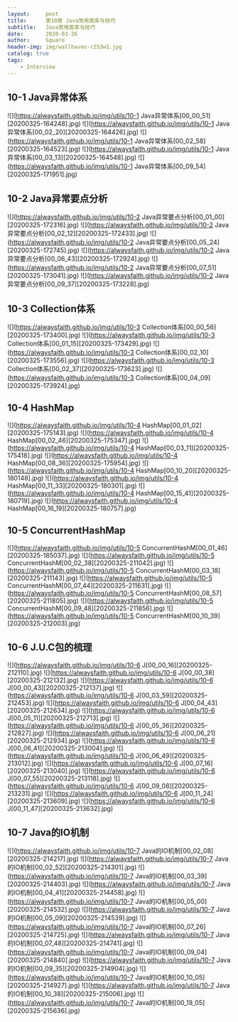 ```yaml
---
layout:     post
title:      第10章 Java常用类库与技巧
subtitle:   Java常用类库与技巧
date:       2020-03-26
author:     Square
header-img: img/wallhaven-r253w1.jpg
catalog: true
tags:
    - Interview
---
```


## 10-1 Java异常体系
![](https://alwaysfaith.github.io/img/utils/10-1 Java异常体系[00_00_51][20200325-164248].jpg)
![](https://alwaysfaith.github.io/img/utils/10-1 Java异常体系[00_02_20][20200325-164426].jpg)
![](https://alwaysfaith.github.io/img/utils/10-1 Java异常体系[00_02_58][20200325-164523].jpg)
![](https://alwaysfaith.github.io/img/utils/10-1 Java异常体系[00_03_13][20200325-164548].jpg)
![](https://alwaysfaith.github.io/img/utils/10-1 Java异常体系[00_09_54][20200325-171951].jpg)
## 10-2 Java异常要点分析
![](https://alwaysfaith.github.io/img/utils/10-2 Java异常要点分析[00_01_00][20200325-172316].jpg)
![](https://alwaysfaith.github.io/img/utils/10-2 Java异常要点分析[00_02_12][20200325-172433].jpg)
![](https://alwaysfaith.github.io/img/utils/10-2 Java异常要点分析[00_05_24][20200325-172745].jpg)
![](https://alwaysfaith.github.io/img/utils/10-2 Java异常要点分析[00_06_43][20200325-172924].jpg)
![](https://alwaysfaith.github.io/img/utils/10-2 Java异常要点分析[00_07_51][20200325-173041].jpg)
![](https://alwaysfaith.github.io/img/utils/10-2 Java异常要点分析[00_09_37][20200325-173228].jpg)
## 10-3 Collection体系
![](https://alwaysfaith.github.io/img/utils/10-3 Collection体系[00_00_56][20200325-173400].jpg)
![](https://alwaysfaith.github.io/img/utils/10-3 Collection体系[00_01_15][20200325-173429].jpg)
![](https://alwaysfaith.github.io/img/utils/10-3 Collection体系[00_02_10][20200325-173556].jpg)
![](https://alwaysfaith.github.io/img/utils/10-3 Collection体系[00_02_37][20200325-173623].jpg)
![](https://alwaysfaith.github.io/img/utils/10-3 Collection体系[00_04_09][20200325-173924].jpg)
## 10-4 HashMap
![](https://alwaysfaith.github.io/img/utils/10-4 HashMap[00_01_02][20200325-175143].jpg)
![](https://alwaysfaith.github.io/img/utils/10-4 HashMap[00_02_46][20200325-175347].jpg)
![](https://alwaysfaith.github.io/img/utils/10-4 HashMap[00_03_11][20200325-175418].jpg)
![](https://alwaysfaith.github.io/img/utils/10-4 HashMap[00_08_36][20200325-175954].jpg)
![](https://alwaysfaith.github.io/img/utils/10-4 HashMap[00_10_20][20200325-180148].jpg)
![](https://alwaysfaith.github.io/img/utils/10-4 HashMap[00_11_33][20200325-180301].jpg)
![](https://alwaysfaith.github.io/img/utils/10-4 HashMap[00_15_41][20200325-180719].jpg)
![](https://alwaysfaith.github.io/img/utils/10-4 HashMap[00_16_19][20200325-180757].jpg)
## 10-5 ConcurrentHashMap
![](https://alwaysfaith.github.io/img/utils/10-5 ConcurrentHashM[00_01_46][20200325-185037].jpg)
![](https://alwaysfaith.github.io/img/utils/10-5 ConcurrentHashM[00_02_38][20200325-211042].jpg)
![](https://alwaysfaith.github.io/img/utils/10-5 ConcurrentHashM[00_03_18][20200325-211143].jpg)
![](https://alwaysfaith.github.io/img/utils/10-5 ConcurrentHashM[00_07_44][20200325-211631].jpg)
![](https://alwaysfaith.github.io/img/utils/10-5 ConcurrentHashM[00_08_57][20200325-211805].jpg)
![](https://alwaysfaith.github.io/img/utils/10-5 ConcurrentHashM[00_09_48][20200325-211856].jpg)
![](https://alwaysfaith.github.io/img/utils/10-5 ConcurrentHashM[00_10_39][20200325-212003].jpg)
## 10-6 J.U.C包的梳理
![](https://alwaysfaith.github.io/img/utils/10-6 J[00_00_16][20200325-212110].jpg)
![](https://alwaysfaith.github.io/img/utils/10-6 J[00_00_38][20200325-212132].jpg)
![](https://alwaysfaith.github.io/img/utils/10-6 J[00_00_43][20200325-212137].jpg)
![](https://alwaysfaith.github.io/img/utils/10-6 J[00_03_59][20200325-212453].jpg)
![](https://alwaysfaith.github.io/img/utils/10-6 J[00_04_43][20200325-212634].jpg)
![](https://alwaysfaith.github.io/img/utils/10-6 J[00_05_11][20200325-212713].jpg)
![](https://alwaysfaith.github.io/img/utils/10-6 J[00_05_36][20200325-212827].jpg)
![](https://alwaysfaith.github.io/img/utils/10-6 J[00_06_21][20200325-212934].jpg)
![](https://alwaysfaith.github.io/img/utils/10-6 J[00_06_41][20200325-213004].jpg)
![](https://alwaysfaith.github.io/img/utils/10-6 J[00_06_49][20200325-213012].jpg)
![](https://alwaysfaith.github.io/img/utils/10-6 J[00_07_16][20200325-213040].jpg)
![](https://alwaysfaith.github.io/img/utils/10-6 J[00_07_55][20200325-213118].jpg)
![](https://alwaysfaith.github.io/img/utils/10-6 J[00_09_08][20200325-213231].jpg)
![](https://alwaysfaith.github.io/img/utils/10-6 J[00_11_24][20200325-213609].jpg)
![](https://alwaysfaith.github.io/img/utils/10-6 J[00_11_47][20200325-213632].jpg)
## 10-7 Java的IO机制
![](https://alwaysfaith.github.io/img/utils/10-7 Java的IO机制[00_02_08][20200325-214217].jpg)
![](https://alwaysfaith.github.io/img/utils/10-7 Java的IO机制[00_02_52][20200325-214301].jpg)
![](https://alwaysfaith.github.io/img/utils/10-7 Java的IO机制[00_03_39][20200325-214403].jpg)
![](https://alwaysfaith.github.io/img/utils/10-7 Java的IO机制[00_04_41][20200325-214458].jpg)
![](https://alwaysfaith.github.io/img/utils/10-7 Java的IO机制[00_05_00][20200325-214532].jpg)
![](https://alwaysfaith.github.io/img/utils/10-7 Java的IO机制[00_05_09][20200325-214539].jpg)
![](https://alwaysfaith.github.io/img/utils/10-7 Java的IO机制[00_07_26][20200325-214725].jpg)
![](https://alwaysfaith.github.io/img/utils/10-7 Java的IO机制[00_07_48][20200325-214741].jpg)
![](https://alwaysfaith.github.io/img/utils/10-7 Java的IO机制[00_09_04][20200325-214840].jpg)
![](https://alwaysfaith.github.io/img/utils/10-7 Java的IO机制[00_09_35][20200325-214904].jpg)
![](https://alwaysfaith.github.io/img/utils/10-7 Java的IO机制[00_10_05][20200325-214927].jpg)
![](https://alwaysfaith.github.io/img/utils/10-7 Java的IO机制[00_10_38][20200325-215006].jpg)
![](https://alwaysfaith.github.io/img/utils/10-7 Java的IO机制[00_19_05][20200325-215636].jpg)